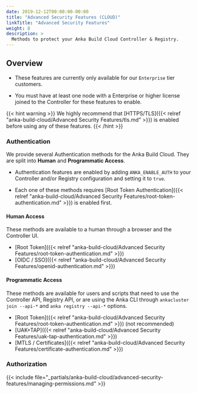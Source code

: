```yaml
---
date: 2019-12-12T00:00:00-00:00
title: "Advanced Security Features (CLOUD)"
linkTitle: "Advanced Security Features"
weight: 8
description: >
  Methods to protect your Anka Build Cloud Controller & Registry.
---
```


## Overview

- These features are currently only available for our `Enterprise` tier customers.

- You must have at least one node with a Enterprise or higher license joined to the Controller for these features to enable.

{{< hint warning >}}
We highly recommend that [HTTPS/TLS]({{< relref "anka-build-cloud/Advanced Security Features/tls.md" >}}) is enabled before using any of these features.
{{< /hint >}}

### Authentication

We provide several Authentication methods for the Anka Build Cloud. They are split into **Human** and **Programmatic Access**.

- Authentication features are enabled by adding `ANKA_ENABLE_AUTH` to your Controller and/or Registry configuration and setting it to `true`.

- Each one of these methods requires [Root Token Authentication]({{< relref "anka-build-cloud/Advanced Security Features/root-token-authentication.md" >}}) is enabled first.

#### Human Access

These methods are available to a human through a browser and the Controller UI.

- [Root Token]({{< relref "anka-build-cloud/Advanced Security Features/root-token-authentication.md" >}})
- [OIDC / SSO]({{< relref "anka-build-cloud/Advanced Security Features/openid-authentication.md" >}})

#### Programmatic Access

These methods are available for users and scripts that need to use the Controller API, Registry API, or are using the Anka CLI through `ankacluster join --api-*` and `anka registry --api-*` options.

- [Root Token]({{< relref "anka-build-cloud/Advanced Security Features/root-token-authentication.md" >}}) (not recommended)
- [UAK+TAP]({{< relref "anka-build-cloud/Advanced Security Features/uak-tap-authentication.md" >}})
- [MTLS / Certificates]({{< relref "anka-build-cloud/Advanced Security Features/certificate-authentication.md" >}})


### Authorization

{{< include file="_partials/anka-build-cloud/advanced-security-features/managing-permissions.md" >}}